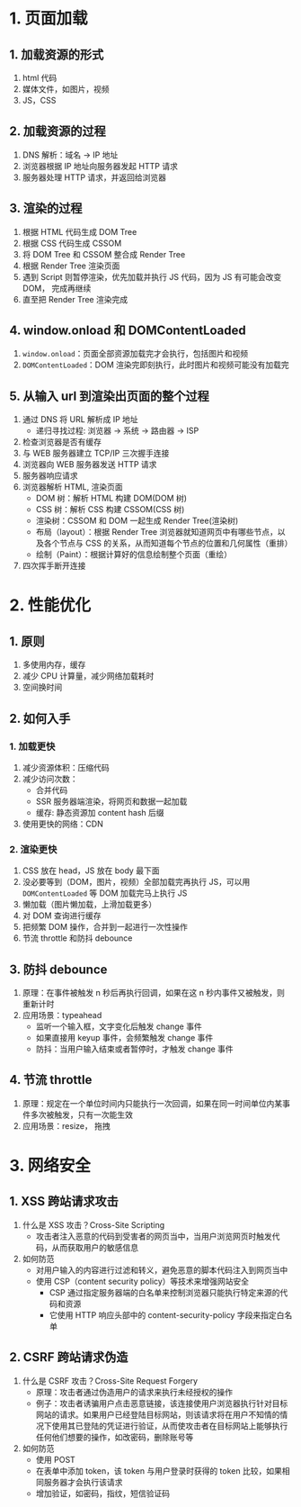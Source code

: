 # 1. 页面加载

## 1. 加载资源的形式

1. html 代码
2. 媒体文件，如图片，视频
3. JS，CSS

## 2. 加载资源的过程

1. DNS 解析：域名 -> IP 地址
2. 浏览器根据 IP 地址向服务器发起 HTTP 请求
3. 服务器处理 HTTP 请求，并返回给浏览器

## 3. 渲染的过程

1. 根据 HTML 代码生成 DOM Tree
2. 根据 CSS 代码生成 CSSOM
3. 将 DOM Tree 和 CSSOM 整合成 Render Tree
4. 根据 Render Tree 渲染页面
5. 遇到 Script 则暂停渲染，优先加载并执行 JS 代码，因为 JS 有可能会改变 DOM， 完成再继续
6. 直至把 Render Tree 渲染完成

## 4. window.onload 和 DOMContentLoaded

1. `window.onload`：页面全部资源加载完才会执行，包括图片和视频
2. `DOMContentLoaded`：DOM 渲染完即刻执行，此时图片和视频可能没有加载完

## 5. 从输入 url 到渲染出页面的整个过程

1. 通过 DNS 将 URL 解析成 IP 地址
   - 递归寻找过程: 浏览器 -> 系统 -> 路由器 -> ISP
2. 检查浏览器是否有缓存
3. 与 WEB 服务器建立 TCP/IP 三次握手连接
4. 浏览器向 WEB 服务器发送 HTTP 请求
5. 服务器响应请求
6. 浏览器解析 HTML, 渲染页面
   - DOM 树：解析 HTML 构建 DOM(DOM 树)
   - CSS 树：解析 CSS 构建 CSSOM(CSS 树)
   - 渲染树：CSSOM 和 DOM 一起生成 Render Tree(渲染树)
   - 布局（layout）：根据 Render Tree 浏览器就知道网页中有哪些节点，以及各个节点与 CSS 的关系，从而知道每个节点的位置和几何属性（重排）
   - 绘制（Paint）：根据计算好的信息绘制整个页面（重绘）
7. 四次挥手断开连接

# 2. 性能优化

## 1. 原则

1. 多使用内存，缓存
2. 减少 CPU 计算量，减少网络加载耗时
3. 空间换时间

## 2. 如何入手

### 1. 加载更快

1. 减少资源体积：压缩代码
2. 减少访问次数：
   - 合并代码
   - SSR 服务器端渲染，将网页和数据一起加载
   - 缓存: 静态资源加 content hash 后缀
3. 使用更快的网络：CDN

### 2. 渲染更快

1. CSS 放在 head，JS 放在 body 最下面
2. 没必要等到（DOM，图片，视频）全部加载完再执行 JS，可以用 `DOMContentLoaded` 等 DOM 加载完马上执行 JS
3. 懒加载（图片懒加载，上滑加载更多）
4. 对 DOM 查询进行缓存
5. 把频繁 DOM 操作，合并到一起进行一次性操作
6. 节流 throttle 和防抖 debounce

## 3. 防抖 debounce

1. 原理：在事件被触发 n 秒后再执行回调，如果在这 n 秒内事件又被触发，则重新计时
2. 应用场景：typeahead
   - 监听一个输入框，文字变化后触发 change 事件
   - 如果直接用 keyup 事件，会频繁触发 change 事件
   - 防抖：当用户输入结束或者暂停时，才触发 change 事件

## 4. 节流 throttle

1. 原理：规定在一个单位时间内只能执行一次回调，如果在同一时间单位内某事件多次被触发，只有一次能生效
2. 应用场景：resize， 拖拽

# 3. 网络安全

## 1. XSS 跨站请求攻击

1. 什么是 XSS 攻击？Cross-Site Scripting
   - 攻击者注入恶意的代码到受害者的网页当中，当用户浏览网页时触发代码，从而获取用户的敏感信息
2. 如何防范
   - 对用户输入的内容进行过滤和转义，避免恶意的脚本代码注入到网页当中
   - 使用 CSP（content security policy）等技术来增强网站安全
     - CSP 通过指定服务器端的白名单来控制浏览器只能执行特定来源的代码和资源
     - 它使用 HTTP 响应头部中的 content-security-policy 字段来指定白名单

## 2. CSRF 跨站请求伪造

1. 什么是 CSRF 攻击？Cross-Site Request Forgery
   - 原理：攻击者通过伪造用户的请求来执行未经授权的操作
   - 例子：攻击者诱骗用户点击恶意链接，该连接使用户浏览器执行针对目标网站的请求。如果用户已经登陆目标网站，则该请求将在用户不知情的情况下使用其已登陆的凭证进行验证，从而使攻击者在目标网站上能够执行任何他们想要的操作，如改密码，删除账号等
2. 如何防范
   - 使用 POST
   - 在表单中添加 token，该 token 与用户登录时获得的 token 比较，如果相同服务器才会执行该请求
   - 增加验证，如密码，指纹，短信验证码
